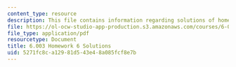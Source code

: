 ```yaml
---
content_type: resource
description: This file contains information regarding solutions of homework 6.
file: https://ol-ocw-studio-app-production.s3.amazonaws.com/courses/6-003-signals-and-systems-fall-2011/5271fc8ca12981d543e48a085fcf8e7b_MIT6_003F11_sol06.pdf
file_type: application/pdf
resourcetype: Document
title: 6.003 Homework 6 Solutions
uid: 5271fc8c-a129-81d5-43e4-8a085fcf8e7b
---
```

